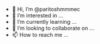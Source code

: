 - 👋 Hi, I’m @paritoshmmmec
- 👀 I’m interested in ...
- 🌱 I’m currently learning ...
- 💞️ I’m looking to collaborate on ...
- 📫 How to reach me ...

<!---
paritoshmmmec/paritoshmmmec is a ✨ special ✨ repository because its `README.md` (this file) appears on your GitHub profile.
You can click the Preview link to take a look at your changes.
--->
